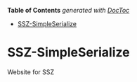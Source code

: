 <!-- START doctoc generated TOC please keep comment here to allow auto update -->
<!-- DON'T EDIT THIS SECTION, INSTEAD RE-RUN doctoc TO UPDATE -->
**Table of Contents**  *generated with [DocToc](https://github.com/thlorenz/doctoc)*

- [SSZ-SimpleSerialize](#ssz-simpleserialize)

<!-- END doctoc generated TOC please keep comment here to allow auto update -->

# SSZ-SimpleSerialize
 Website for SSZ
